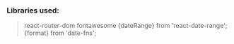 ### Libraries used:
> react-router-dom
> fontawesome
> {dateRange} from 'react-date-range';
> {format} from 'date-fns';
